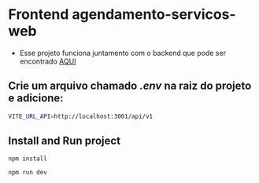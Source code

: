 # Frontend agendamento-servicos-web

- Esse projeto funciona juntamento com o backend que pode ser encontrado [AQUI](https://github.com/j0hnbarbosa/agendamento-servicos-api)

## Crie um arquivo chamado ***.env*** na raiz do projeto e adicione:

```bash
VITE_URL_API=http://localhost:3001/api/v1
```

## Install and Run project
```
npm install

npm run dev
```


